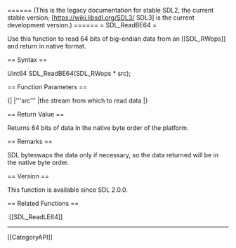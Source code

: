 ====== (This is the legacy documentation for stable SDL2, the current stable version; [https://wiki.libsdl.org/SDL3/ SDL3] is the current development version.) ======
= SDL_ReadBE64 =

Use this function to read 64 bits of big-endian data from an [[SDL_RWops]] and return in native format.

== Syntax ==

<syntaxhighlight lang='c'>
Uint64 SDL_ReadBE64(SDL_RWops * src);
</syntaxhighlight>

== Function Parameters ==

{|
|'''src'''
|the stream from which to read data
|}

== Return Value ==

Returns 64 bits of data in the native byte order of the platform.

== Remarks ==

SDL byteswaps the data only if necessary, so the data returned will be in
the native byte order.

== Version ==

This function is available since SDL 2.0.0.

== Related Functions ==

:[[SDL_ReadLE64]]

----
[[CategoryAPI]]



